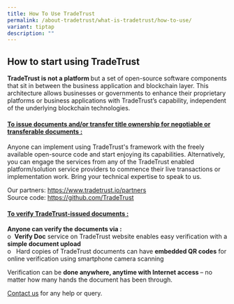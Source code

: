 ```yaml
---
title: How To Use TradeTrust
permalink: /about-tradetrust/what-is-tradetrust/how-to-use/
variant: tiptap
description: ""
---
```

<h2>How to start using TradeTrust</h2><p></p><p><strong>TradeTrust is not a platform </strong>but a set of open-source software components that sit in between the business application and blockchain layer. This architecture allows businesses or governments to enhance their proprietary platforms or business applications with TradeTrust’s capability, independent of the underlying blockchain technologies.</p><p></p><h4><u>To issue documents and/or transfer title ownership for negotiable or transferable documents :</u></h4><p>Anyone can implement using TradeTrust's framework with the freely available open-source code and start enjoying its capabilities. Alternatively, you can engage the services from any of the TradeTrust enabled platform/solution service providers to commence their live transactions or implementation work. Bring your technical expertise to speak to us.</p><p>Our partners: <a href="https://www.tradetrust.io/partners" rel="noopener noreferrer nofollow" target="_blank">https://www.tradetrust.io/partners</a><br>Source code: <a href="https://github.com/TradeTrust" rel="noopener noreferrer nofollow" target="_blank">https://github.com/TradeTrust</a></p><p></p><p></p><h4><u>To verify TradeTrust-issued documents :</u></h4><p><strong>Anyone can verify the documents via :</strong><br>o&nbsp;&nbsp;<strong>Verify Doc</strong> service on TradeTrust website enables easy verification with a <strong>simple document upload</strong><br>o&nbsp;&nbsp; Hard copies of TradeTrust documents can have <strong>embedded QR codes</strong> for online verification using smartphone camera scanning</p><p>Verification can be <strong>done anywhere, anytime with Internet access </strong>– no matter how many hands the document has been through.</p><p></p><p><a href="https://form.gov.sg/635f32c5001b2d0011fff09b" rel="noopener noreferrer nofollow" target="_blank">Contact us</a> for any help or query.</p>